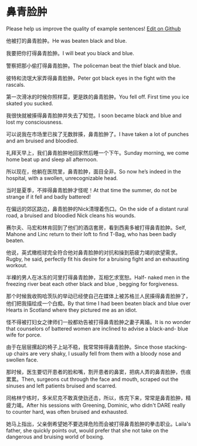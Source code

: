 # 鼻青脸肿

Please help us improve the quality of example sentences! [Edit on Github](https://github.com/jiyushe/jiyu-example-sentence-source/blob/main/chinese/biqinglianzhong.md)

<p><span class="chinese">他被打的鼻青脸肿。</span><span class="english">He was beaten black and blue.</span></p>

<p><span class="chinese">我要把你打得鼻青脸肿。</span><span class="english">I will beat you black and blue.</span></p>

<p><span class="chinese">警察把那小偷打得鼻青脸肿。</span><span class="english">The policeman beat the thief black and blue.</span></p>

<p><span class="chinese">彼特和流氓大家弄得鼻青脸肿。</span><span class="english">Peter got black eyes in the fight with the rascals.</span></p>

<p><span class="chinese">第一次滑冰的时候你照样菜，更是跌的鼻青脸肿。</span><span class="english">You fell off. First time you ice skated you sucked.</span></p>

<p><span class="chinese">我很快就被揍得鼻青脸肿并失去了知觉。</span><span class="english">I soon became black and blue and lost my consciousness.</span></p>

<p><span class="chinese">可以说我在市场里已挨了无数胖揍，鼻青脸肿了。</span><span class="english">I have taken a lot of punches and am bruised and bloodied.</span></p>

<p><span class="chinese">礼拜天早上，我们鼻青脸肿地回家然后睡一个下午。</span><span class="english">Sunday morning, we come home beat up and sleep all afternoon.</span></p>

<p><span class="chinese">所以现在，他躺在医院里，鼻青脸肿，面目全非。</span><span class="english">So now he’s indeed in the hospital, with a swollen, unrecognizable head.</span></p>

<p><span class="chinese">当时是夏季，不摔得鼻青脸肿才怪呢！</span><span class="english">At that time the summer, do not be strange if it fell and badly battered!</span></p>

<p><span class="chinese">在偏远的郊区路边，鼻青脸肿的Nick清理着伤口。</span><span class="english">On the side of a distant rural road, a bruised and bloodied Nick cleans his wounds.</span></p>

<p><span class="chinese">赛尔夫、马宏和林肯回到了他们的酒店套房，看到西奥多被打得鼻青脸肿。</span><span class="english">Self, Mahone and Linc return to their loft to find T-Bag, who has been badly beaten.</span></p>

<p><span class="chinese">他说，英式橄榄球完全符合他对鼻青脸肿的对抗和操到筋疲力竭的欲望需求。</span><span class="english">Rugby, he said, perfectly fit his desire for a bruising fight and an exhausting workout.</span></p>

<p><span class="chinese">半裸的男人在冰冻的河里打得鼻青脸肿，互相乞求宽恕。</span><span class="english">Half- naked men in the freezing river beat each other black and blue , begging for forgiveness.</span></p>

<p><span class="chinese">那个时候我收购哈茨队的举动已经使自己在媒体上被苏格兰人民揍得鼻青脸肿了，他们把我描绘成一个白痴。</span><span class="english">By that time I had been beaten black and blue over Hearts in Scotland where they pictured me as an idiot.</span></p>

<p><span class="chinese">怪不得被打妇女之律师们一般都劝告被打得鼻青脸肿之妻子离婚。</span><span class="english">It is no wonder that counselors of battered women are inclined to advise a black-and- blue wife for porce.</span></p>

<p><span class="chinese">由于在层层摞起的椅子上站不稳，我常常摔得鼻青脸肿。</span><span class="english">Since those stacking-up chairs are very shaky, I usually fell from them with a bloody nose and swollen face.</span></p>

<p><span class="chinese">那时候，医生要切开患者的脸和嘴，割开患者的鼻窦，把病人弄的鼻青脸肿，伤痕累累。</span><span class="english">Then, surgeons cut through the face and mouth, scraped out the sinuses and left patients bruised and scarred.</span></p>

<p><span class="chinese">同格林宁练时，多米尼克不敢真使劲还击，所以，练完下来，常常是鼻青脸肿，精疲力竭。</span><span class="english">After his sessions with Greening, Dominic, who didn't DARE really to counter hard, was often bruised and exhausted.</span></p>

<p><span class="chinese">她马上指出，父亲倒希望她不要选择危险而会被打得鼻青脸肿的拳击职业。</span><span class="english">Laila's father, she quickly points out, would prefer that she not take on the dangerous and bruising world of boxing.</span></p>

